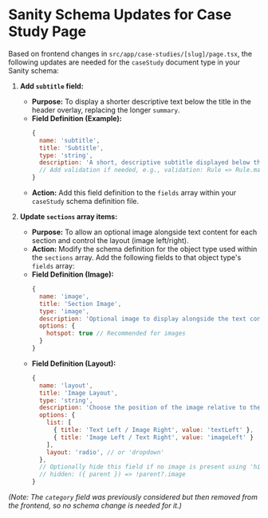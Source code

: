 # Sanity Schema Updates for Case Study Page

Based on frontend changes in `src/app/case-studies/[slug]/page.tsx`, the following updates are needed for the `caseStudy` document type in your Sanity schema:

1.  **Add `subtitle` field:**
    *   **Purpose:** To display a shorter descriptive text below the title in the header overlay, replacing the longer `summary`.
    *   **Field Definition (Example):**
        ```javascript
        {
          name: 'subtitle',
          title: 'Subtitle',
          type: 'string',
          description: 'A short, descriptive subtitle displayed below the title in the header.',
          // Add validation if needed, e.g., validation: Rule => Rule.max(150)
        }
        ```
    *   **Action:** Add this field definition to the `fields` array within your `caseStudy` schema definition file.

2.  **Update `sections` array items:**
    *   **Purpose:** To allow an optional image alongside text content for each section and control the layout (image left/right).
    *   **Action:** Modify the schema definition for the object type used within the `sections` array. Add the following fields to that object type's `fields` array:
    *   **Field Definition (Image):**
        ```javascript
        {
          name: 'image',
          title: 'Section Image',
          type: 'image',
          description: 'Optional image to display alongside the text content for this section.',
          options: {
            hotspot: true // Recommended for images
          }
        }
        ```
    *   **Field Definition (Layout):**
        ```javascript
        {
          name: 'layout',
          title: 'Image Layout',
          type: 'string',
          description: 'Choose the position of the image relative to the text (only applies if an image is added).',
          options: {
            list: [
              { title: 'Text Left / Image Right', value: 'textLeft' },
              { title: 'Image Left / Text Right', value: 'imageLeft' }
            ],
            layout: 'radio', // or 'dropdown'
          },
          // Optionally hide this field if no image is present using 'hidden' callback
          // hidden: ({ parent }) => !parent?.image
        }
        ```

*(Note: The `category` field was previously considered but then removed from the frontend, so no schema change is needed for it.)*
